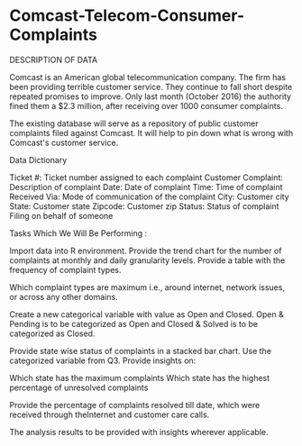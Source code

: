# Comcast-Telecom-Consumer-Complaints
DESCRIPTION OF DATA

Comcast is an American global telecommunication company. The firm has been providing terrible customer service. They continue to fall short despite repeated promises to improve. Only last month (October 2016) the authority fined them a $2.3 million, after receiving over 1000 consumer complaints.

The existing database will serve as a repository of public customer complaints filed against Comcast. It will help to pin down what is wrong with Comcast's customer service.

Data Dictionary

Ticket #: Ticket number assigned to each complaint
Customer Complaint: Description of complaint
Date: Date of complaint
Time: Time of complaint
Received Via: Mode of communication of the complaint
City: Customer city
State: Customer state
Zipcode: Customer zip
Status: Status of complaint
Filing on behalf of someone

Tasks Which We Will Be Performing :

Import data into R environment.
Provide the trend chart for the number of complaints at monthly and daily granularity levels.
Provide a table with the frequency of complaint types.

Which complaint types are maximum i.e., around internet, network issues, or across any other domains.

Create a new categorical variable with value as Open and Closed. Open & Pending is to be categorized as Open and Closed & Solved is to be categorized as Closed.

Provide state wise status of complaints in a stacked bar chart. Use the categorized variable from Q3. Provide insights on:

Which state has the maximum complaints Which state has the highest percentage of unresolved complaints

Provide the percentage of complaints resolved till date, which were received through theInternet and customer care calls.

The analysis results to be provided with insights wherever applicable.
